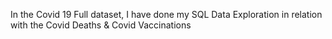 In the Covid 19 Full dataset, I have done my SQL Data Exploration in relation with the Covid Deaths & Covid Vaccinations
